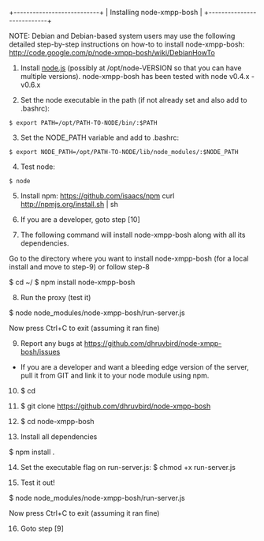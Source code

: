 +---------------------------+
| Installing node-xmpp-bosh |
+---------------------------+

NOTE: Debian and Debian-based system users may use the following 
detailed step-by-step instructions on how-to to install node-xmpp-bosh:
http://code.google.com/p/node-xmpp-bosh/wiki/DebianHowTo


1. Install [node.js](http://nodejs.org/) (possibly at
/opt/node-VERSION so that you can have multiple
versions). node-xmpp-bosh has been tested with node v0.4.x - v0.6.x

2. Set the node executable in the path (if not already set and also
add to .bashrc):
```
$ export PATH=/opt/PATH-TO-NODE/bin/:$PATH
```

3. Set the NODE_PATH variable and add to .bashrc:
```
$ export NODE_PATH=/opt/PATH-TO-NODE/lib/node_modules/:$NODE_PATH
```

4. Test node:
```
$ node
```

5. Install npm: https://github.com/isaacs/npm
curl http://npmjs.org/install.sh | sh

6. If you are a developer, goto step [10]

7. The following command will install node-xmpp-bosh along with all
its dependencies.

Go to the directory where you want to install node-xmpp-bosh (for 
a local install and move to step-9) or follow step-8

$ cd ~/
$ npm install node-xmpp-bosh

8. Run the proxy (test it)

$ node node_modules/node-xmpp-bosh/run-server.js

Now press Ctrl+C to exit (assuming it ran fine)

9. Report any bugs at https://github.com/dhruvbird/node-xmpp-bosh/issues


* If you are a developer and want a bleeding edge version of the server, 
pull it from GIT and link it to your node module using npm.

10. $ cd <your project directory>

11. $ git clone https://github.com/dhruvbird/node-xmpp-bosh

12. $ cd node-xmpp-bosh

13. Install all dependencies

$ npm install .

14. Set the executable flag on run-server.js:
$ chmod +x run-server.js

15. Test it out!

$ node node_modules/node-xmpp-bosh/run-server.js

Now press Ctrl+C to exit (assuming it ran fine)

16. Goto step [9]

